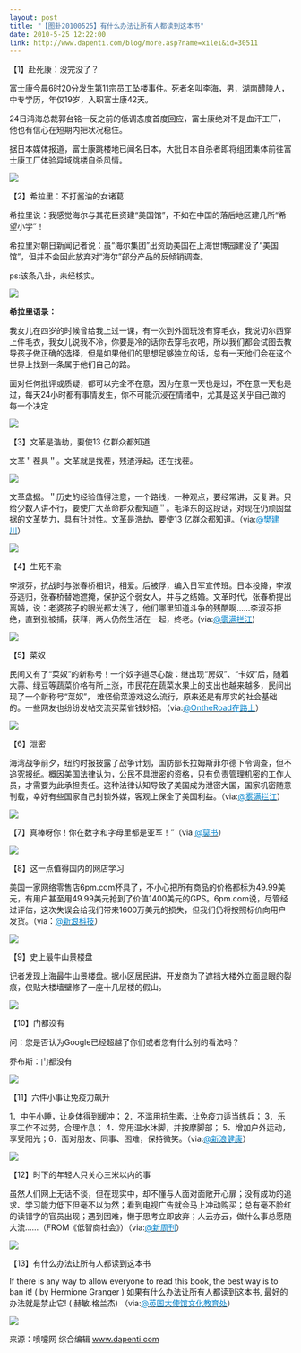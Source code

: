 ```yaml
---
layout: post
title: "【图卦20100525】有什么办法让所有人都读到这本书"
date: 2010-5-25 12:22:00
link: http://www.dapenti.com/blog/more.asp?name=xilei&id=30511
---
```


<div class="oblog_text" align="left">
<p>【1】赴死康：没完没了？</p>
<p>富士康今晨6时20分发生第11宗员工坠楼事件。死者名叫李海，男，湖南醴陵人，中专学历，年仅19岁，入职富士康42天。</p>
<p>24日鸿海总裁郭台铭一反之前的低调态度首度回应，富士康绝对不是血汗工厂，他也有信心在短期内把状况稳住。</p>
<p>据日本媒体报道，富士康跳楼地已闻名日本，大批日本自杀者即将组团集体前往富士康工厂体验异域跳楼自杀风情。</p>
<p><img style="BORDER-BOTTOM-COLOR: #000000; BORDER-TOP-COLOR: #000000; BORDER-RIGHT-COLOR: #000000; BORDER-LEFT-COLOR: #000000" border="0" src="http://ptimg.org:88/dapenti/9758595ebe5b/8xqt5q1n.jpg"></p>
<p>【2】希拉里：不打酱油的女诸葛</p>
<p>希拉里说：我感觉海尔与其花巨资建“美国馆”，不如在中国的落后地区建几所“希望小学”！ </p>
<p>希拉里对朝日新闻记者说：虽“海尔集团”出资助美国在上海世博园建设了“美国馆”，但并不会因此放弃对“海尔”部分产品的反倾销调查。</p>
<p>ps:该条八卦，未经核实。</p>
<p><img style="BORDER-BOTTOM-COLOR: #000000; BORDER-TOP-COLOR: #000000; BORDER-RIGHT-COLOR: #000000; BORDER-LEFT-COLOR: #000000" border="0" src="http://ptimg.org:88/dapenti/6999995ebc70/npa8han9.jpg"></p>
<p><strong>希拉里语录：</strong></p>
<p>我女儿在四岁的时候曾给我上过一课，有一次到外面玩没有穿毛衣，我说切尔西穿上件毛衣，我女儿说我不冷，你要是冷的话你去穿毛衣吧，所以我们都会试图去教导孩子做正确的选择，但是如果他们的思想足够独立的话，总有一天他们会在这个世界上找到一条属于他们自己的路。</p>
<p>面对任何批评或质疑，都可以完全不在意，因为在意一天也是过，不在意一天也是过，每天24小时都有事情发生，你不可能沉浸在情绪中，尤其是这关乎自己做的每一个决定</p>
<p><img style="BORDER-BOTTOM-COLOR: #000000; BORDER-TOP-COLOR: #000000; BORDER-RIGHT-COLOR: #000000; BORDER-LEFT-COLOR: #000000" border="0" src="http://ptimg.org:88/dapenti/8961595ebfa3/522b01h7.jpg"></p>
<p>【3】文革是浩劫，要使13 亿群众都知道</p>
<p>文革＂茬具＂。文革就是找茬，残渣浮起，还在找茬。</p>
<p><img style="BORDER-BOTTOM-COLOR: #000000; BORDER-TOP-COLOR: #000000; BORDER-RIGHT-COLOR: #000000; BORDER-LEFT-COLOR: #000000" border="0" src="http://ptimg.org:88/dapenti/6909895ebd9b/nwk6y8rb.jpg"></p>
<p>文革盘据。＂历史的经验值得注意，一个路线，一种观点，要经常讲，反复讲。只给少数人讲不行，要使广大革命群众都知道＂。毛泽东的这段话，对现在仍顽固盘据的文革势力，具有针对性。文革是浩劫，要使13 亿群众都知道。（via:<a href="http://t.sina.com.cn/1676368781"><font color="#0082cb">@樊建川</font></a>）</p>
<p><img style="BORDER-BOTTOM-COLOR: #000000; BORDER-TOP-COLOR: #000000; BORDER-RIGHT-COLOR: #000000; BORDER-LEFT-COLOR: #000000" border="0" src="http://ptimg.org:88/dapenti/5009795ebd9b/4rhed38i.jpg"></p>
<p>【4】生死不渝</p>
<p>李淑芬，抗战时与张春桥相识，相爱。后被俘，编入日军宣传班。日本投降，李淑芬逃归，张春桥替她遮掩，保护这个弱女人，并与之结婚。文革时代，张春桥提出离婚，说：老婆孩子的眼光都太浅了，他们哪里知道斗争的残酷啊……李淑芬拒绝，直到张被捕，获释，两人仍然生活在一起，终老。(via:<a href="http://t.sina.com.cn/1454884585"><font color="#0082cb">@雾满拦江</font></a>)</p>
<p><img style="BORDER-BOTTOM-COLOR: #000000; BORDER-TOP-COLOR: #000000; BORDER-RIGHT-COLOR: #000000; BORDER-LEFT-COLOR: #000000" border="0" src="http://ptimg.org:88/dapenti/8662195ec09c/e69nlhn3.jpg"></p>
<p>【5】菜奴</p>
<p>民间又有了“菜奴”的新称号！一个奴字道尽心酸：继出现“房奴”、“卡奴”后，随着大蒜、绿豆等蔬菜价格有所上涨，市民花在蔬菜水果上的支出也越来越多，民间出现了一个新称号“菜奴”， 难怪偷菜游戏这么流行，原来还是有厚实的社会基础的。一些网友也纷纷发帖交流买菜省钱妙招。（via:<a href="http://t.sina.com.cn/1140589573"><font color="#0082cb">@OntheRoad在路上</font></a>）</p>
<p><img style="BORDER-BOTTOM-COLOR: #000000; BORDER-TOP-COLOR: #000000; BORDER-RIGHT-COLOR: #000000; BORDER-LEFT-COLOR: #000000" border="0" src="http://ptimg.org:88/dapenti/2065895ec1a3/pcscd6tu.jpg"></p>
<p>【6】泄密</p>
<p>海湾战争前夕，纽约时报披露了战争计划，国防部长拉姆斯菲尔德下令调查，但不追究报纸。概因美国法律认为，公民不具泄密的资格，只有负责管理机密的工作人员，才需要为此承担责任。这种法律认知导致了美国成为泄密大国，国家机密随意刊载，幸好有些国家自己封锁外媒，客观上保全了美国利益。（via:<a href="http://t.sina.com.cn/1454884585"><font color="#0082cb">@雾满拦江</font></a>）</p>
<p><img style="BORDER-BOTTOM-COLOR: #000000; BORDER-TOP-COLOR: #000000; BORDER-RIGHT-COLOR: #000000; BORDER-LEFT-COLOR: #000000" border="0" src="http://ptimg.org:88/dapenti/7592595ec237/4yipfb29.jpg"></p>
<p>【7】真棒呀你！你在数字和字母里都是亚军！”（via <a href="http://t.sina.com.cn/n/%E8%8E%AB%E4%B9%A6"><font color="#0082cb">@莫书</font></a>） </p>
<p><img style="BORDER-BOTTOM-COLOR: #000000; BORDER-TOP-COLOR: #000000; BORDER-RIGHT-COLOR: #000000; BORDER-LEFT-COLOR: #000000" border="0" src="http://ptimg.org:88/dapenti/6495195ec2b4/4nfjwolq.jpg"></p>
<p>【8】这一点值得国内的网店学习</p>
<p>美国一家网络零售店6pm.com杯具了，不小心把所有商品的价格都标为49.99美元，有用户甚至用49.99美元抢到了价值1400美元的GPS。6pm.com说，尽管经过评估，这次失误会给我们带来1600万美元的损失，但我们仍将按照标价向用户发货。（via：<a href="http://t.sina.com.cn/1642634100"><font color="#0082cb">@新浪科技</font></a>）</p>
<p><img style="BORDER-BOTTOM-COLOR: #000000; BORDER-TOP-COLOR: #000000; BORDER-RIGHT-COLOR: #000000; BORDER-LEFT-COLOR: #000000" border="0" src="http://ptimg.org:88/dapenti/9318395ec30b/b4ksrug1.jpg"></p>
<p>【9】史上最牛山景楼盘</p>
<p>记者发现上海最牛山景楼盘。据小区居民讲，开发商为了遮挡大楼外立面显眼的裂痕，仅贴大楼墙壁修了一座十几层楼的假山。</p>
<p><img style="BORDER-BOTTOM-COLOR: #000000; BORDER-TOP-COLOR: #000000; BORDER-RIGHT-COLOR: #000000; BORDER-LEFT-COLOR: #000000" border="0" src="http://ptimg.org:88/dapenti/0641395ec36f/ugaal2ky.jpg"></p>
<p>【10】门都没有</p>
<p>问：您是否认为Google已经超越了你们或者您有什么别的看法吗？</p>
<p>乔布斯：门都没有</p>
<p><a><img style="BORDER-BOTTOM-COLOR: #000000; BORDER-TOP-COLOR: #000000; BORDER-RIGHT-COLOR: #000000; BORDER-LEFT-COLOR: #000000" border="0" src="http://ptimg.org:88/dapenti/0454895ec40c/wp6gzx6h.jpg"></a></p>
<p>【11】六件小事让免疫力飙升</p>
<p>1．中午小睡，让身体得到缓冲； 2．不滥用抗生素，让免疫力适当练兵； 3．乐享工作不过劳，合理作息； 4．常用温水沐脚，并按摩脚部； 5．增加户外运动，享受阳光；6．面对朋友、同事、困难，保持微笑。（via:<a href="http://t.sina.com.cn/1268642527"><font color="#0082cb">@新浪健康</font></a>）</p>
<p><img style="BORDER-BOTTOM-COLOR: #000000; BORDER-TOP-COLOR: #000000; BORDER-RIGHT-COLOR: #000000; BORDER-LEFT-COLOR: #000000" border="0" src="http://ptimg.org:88/dapenti/9546895ec478/nzocopi8.jpg"></p>
<p>【12】时下的年轻人只关心三米以内的事</p>
<p>虽然人们网上无话不谈，但在现实中，却不懂与人面对面敞开心扉；没有成功的追求、学习能力低下但毫不以为然；看到电视广告就会马上冲动购买；总有毫不脸红的读错字的官员出现；遇到困难，懒于思考立即放弃；人云亦云，做什么事总愿随大流……（FROM《低智商社会》）（via:<a href="http://t.sina.com.cn/1653689003"><font color="#0082cb">@新周刊</font></a>）</p>
<p><img style="BORDER-BOTTOM-COLOR: #000000; BORDER-TOP-COLOR: #000000; BORDER-RIGHT-COLOR: #000000; BORDER-LEFT-COLOR: #000000" border="0" src="http://ptimg.org:88/dapenti/1219695ec515/yyngq85l.jpg"></p>
<p>【13】有什么办法让所有人都读到这本书</p>
<p>If there is any way to allow everyone to read this book, the best way is to ban it! ( by Hermione Granger ) 如果有什么办法让所有人都读到这本书, 最好的办法就是禁止它! ( 赫敏.格兰杰) （via:<a href="http://t.sina.com.cn/1644671742"><font color="#0082cb">@英国大使馆文化教育处</font></a>）</p>
<p><img style="BORDER-BOTTOM-COLOR: #000000; BORDER-TOP-COLOR: #000000; BORDER-RIGHT-COLOR: #000000; BORDER-LEFT-COLOR: #000000" border="0" src="http://ptimg.org:88/dapenti/3421095ec5f0/cj07nk8i.jpg"></p>
<p>来源：喷嚏网 综合编辑 <a href="http://www.dapenti.com/">www.dapenti.com</a></p>
</div>